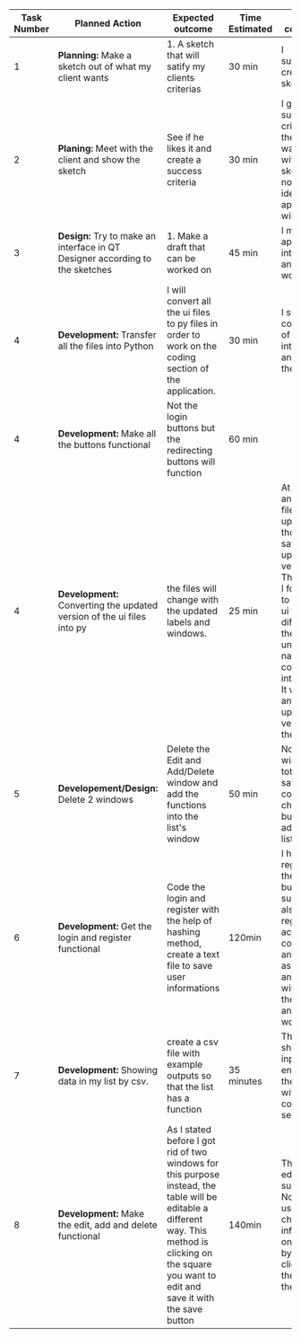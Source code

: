 | Task Number | Planned Action | Expected outcome | Time Estimated | Target completion | Criteria |
|-------------|----------------|------------------|----------------|-------------------|----------|
| 1 | **Planning:** Make a sketch out of what my client wants | 1. A sketch that will satify my clients criterias | 30 min | I successfully created a sketch | A|
| 2 | **Planing:** Meet with the client and show the sketch | See if he likes it and create a success criteria | 30 min | I got the success criteria and the client was satified with the sketch so I now have an idea how the application will look. | A|
| 3 | **Design:** Try to make an interface in QT Designer according to the sketches | 1. Make a draft that can be worked on | 45 min | I made the application's interface and it is workable. | B | 
| 4| **Development:** Transfer all the files into Python | I will convert all the ui files to py files in order to work on the coding section of the application.  | 30 min | I sucessfuly converted all of my files into python and set up the classes | C |
| 4 | **Development:** Make all the buttons functional | Not the login buttons but the redirecting buttons will function | 60 min | | C |
| 4 | **Development:** Converting the updated version of the ui files into py | the files will change with the updated labels and windows. | 25 min | At first i had an issue, the files didn't update even though I saved the updated versions. The solution I found was to save the ui file different to the unchanged name and convert that into a py file. It worked and I got the updated version of the program | C |
| 5 | **Developement/Design:** Delete 2 windows | Delete the Edit and Add/Delete window and add the functions into the list's window | 50 min| Now I have 4 windows in total, the save and convert changes buttons are added to the list window| B/C |
| 6 | **Development:** Get the login and register functional | Code the login and register with the help of hashing method, create a text file to save user informations | 120min | I have the register and the register buttons work successfully, also the registered accounts are collected in an output file as hashes and the login will translate the hashes and see if it works. | C |
| 7 | **Development:** Showing data in my list by csv. | create a csv file with example outputs so that the list has a function | 35 minutes | The table is showing the inputs I entered in the csv. file with the correct seperations.| C |
| 8 | **Development:** Make the edit, add and delete functional | As I stated before I got rid of two windows for this purpose instead, the table will be editable a different way. This method is clicking on the square you want to edit and save it with the save button | 140min | The user can edit succesfully. Now the user can change the informational on the table by simply clicking on the section they want. | C |
